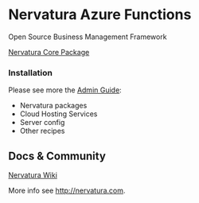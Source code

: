 Nervatura Azure Functions
=========================

Open Source Business Management Framework

[Nervatura Core Package](https://github.com/nervatura/nervatura)

### Installation

Please see more the [Admin Guide](https://rawgit.com/nervatura/nervatura/master/views/docs/nas.html):
  * Nervatura packages
  * Cloud Hosting Services
  * Server config
  * Other recipes

## Docs & Community

[Nervatura Wiki](https://github.com/nervatura/nervatura/wiki)

More info see http://nervatura.com.